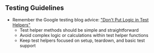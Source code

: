 ## Testing Guidelines

- Remember the Google testing blog advice: ["Don't Put Logic in Test Helpers"](https://testing.googleblog.com/2014/07/testing-on-toilet-dont-put-logic-in.html)
  - Test helper methods should be simple and straightforward
  - Avoid complex logic or calculations within test helper functions
  - Keep test helpers focused on setup, teardown, and basic test support
